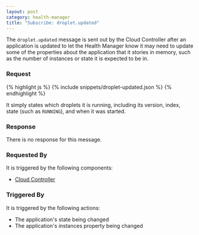 ```yaml
---
layout: post
category: health-manager
title: "Subscribe: droplet.updated"
---
```


The `droplet.updated` message is sent out by the Cloud Controller after an
application is updated to let the Health Manager know it may need to update
some of the properties about the application that it stories in memory, such
as the number of instances or state it is expected to be in.

### Request

<div class="js example">
{% highlight js %}
{% include snippets/droplet-updated.json %}
{% endhighlight %}
</div>

It simply states which droplets it is running, including its version, index,
state (such as `RUNNING`), and when it was started.

### Response

There is no response for this message.

### Requested By

It is triggered by the following components:

* [Cloud Controller](/cloud-controller/publish-droplet-updated)

### Triggered By

It is triggered by the following actions:

* The application's state being changed
* The application's instances property being changed
